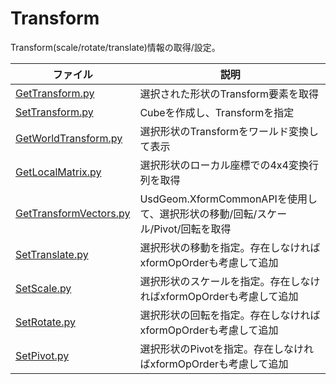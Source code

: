 # Transform

Transform(scale/rotate/translate)情報の取得/設定。    

|ファイル|説明|    
|---|---|    
|[GetTransform.py](./GetTransform.py)|選択された形状のTransform要素を取得|    
|[SetTransform.py](./SetTransform.py)|Cubeを作成し、Transformを指定|    
|[GetWorldTransform.py](./GetWorldTransform.py)|選択形状のTransformをワールド変換して表示|    
|[GetLocalMatrix.py](./GetLocalMatrix.py)|選択形状のローカル座標での4x4変換行列を取得|    
|[GetTransformVectors.py](./GetTransformVectors.py)|UsdGeom.XformCommonAPIを使用して、選択形状の移動/回転/スケール/Pivot/回転を取得|    
|[SetTranslate.py](./SetTranslate.py)|選択形状の移動を指定。存在しなければxformOpOrderも考慮して追加|    
|[SetScale.py](./SetScale.py)|選択形状のスケールを指定。存在しなければxformOpOrderも考慮して追加|    
|[SetRotate.py](./SetRotate.py)|選択形状の回転を指定。存在しなければxformOpOrderも考慮して追加|
|[SetPivot.py](./SetPivot.py)|選択形状のPivotを指定。存在しなければxformOpOrderも考慮して追加|
